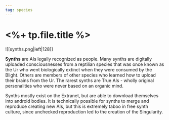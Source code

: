 ```yaml
---
tag: species
---
```

# <%+ tp.file.title %>
![[synths.png|left|128]]

**Synths** are AIs legally recognized as people. Many synths are digitally uploaded consciousnesses from a reptilian species that was once known as the Ur who went biologically extinct when they were consumed by the Blight. Others are members of other species who learned how to upload their brains from the Ur. The rarest synths are True AIs - wholly original personalities who were never based on an organic mind.

Synths mostly exist on the Extranet, but are able to download themselves into android bodies. It is technically possible for synths to merge and reproduce creating new AIs, but this is extremely taboo in free synth culture, since unchecked reproduction led to the creation of the Singularity.